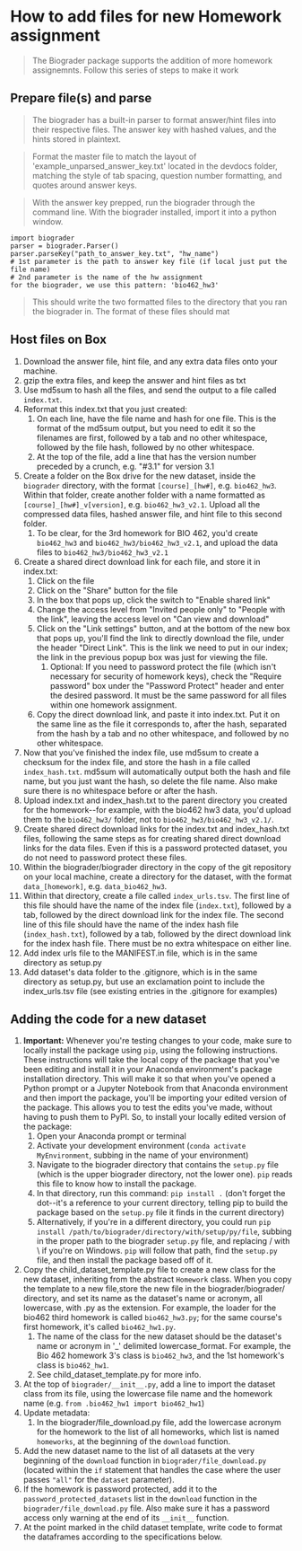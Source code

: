 # How to add files for new Homework assignment

>The Biograder package supports the addition of more homework
>assignemnts.  Follow this series of steps to make it work

## Prepare file(s) and parse
>The biograder has a built-in parser to format answer/hint files
>into their respective files.  The answer key with hashed values, 
>and the hints stored in plaintext.
 
>Format the master file to match the layout of 'example_unparsed_answer_key.txt' 
>located in the devdocs folder, matching the style of tab spacing, question number 
>formatting, and quotes around answer keys.

>With the answer key prepped, run the biograder through the command line.
>With the biograder installed, import it into a python window. 

```
import biograder
parser = biograder.Parser()
parser.parseKey("path_to_answer_key.txt", "hw_name")
# 1st parameter is the path to answer key file (if local just put the file name)
# 2nd parameter is the name of the hw assignment
for the biograder, we use this pattern: 'bio462_hw3'
```
>This should write the two formatted files to the directory that you ran the biograder in.
>The format of these files should mat

## Host files on Box

1. Download the answer file, hint file, and any extra data files onto your machine.
2. gzip the extra files, and keep the answer and hint files as txt
3. Use md5sum to hash all the files, and send the output to a file called `index.txt`.
4. Reformat this index.txt that you just created:
    1. On each line, have the file name and hash for one file. This is the format of the md5sum output, but you need to edit it so the filenames are first, followed by a tab and no other whitespace, followed by the file hash, followed by no other whitespace.
    2. At the top of the file, add a line that has the version number preceded by a crunch, e.g. "#3.1" for version 3.1
5. Create a folder on the Box drive for the new dataset, inside the `biograder` directory, with the format `[course]_[hw#]`, e.g. `bio462_hw3`. Within that folder, create another folder with a name formatted as `[course]_[hw#]_v[version]`, e.g. `bio462_hw3_v2.1`. Upload all the compressed data files, hashed answer file, and hint file to this second folder.
    1. To be clear, for the 3rd homework for BIO 462, you'd create `bio462_hw3` and `bio462_hw3/bio462_hw3_v2.1`, and upload the data files to `bio462_hw3/bio462_hw3_v2.1`
6. Create a shared direct download link for each file, and store it in index.txt:
    1. Click on the file
    2. Click on the "Share" button for the file
    3. In the box that pops up, click the switch to "Enable shared link"
    4. Change the access level from "Invited people only" to "People with the link", leaving the access level on "Can view and download"
    5. Click on the "Link settings" button, and at the bottom of the new box that pops up, you'll find the link to directly download the file, under the header "Direct Link". This is the link we need to put in our index; the link in the previous popup box was just for viewing the file.
        1. Optional: If you need to password protect the file (which isn't necessary for security of homework keys), check the "Require password" box under the "Password Protect" header and enter the desired password. It must be the same password for all files within one homework assignment.
    6. Copy the direct download link, and paste it into index.txt. Put it on the same line as the file it corresponds to, after the hash, separated from the hash by a tab and no other whitespace, and followed by no other whitespace.
7. Now that you've finished the index file, use md5sum to create a checksum for the index file, and store the hash in a file called `index_hash.txt`. md5sum will automatically output both the hash and file name, but you just want the hash, so delete the file name. Also make sure there is no whitespace before or after the hash.
8. Upload index.txt and index_hash.txt to the parent directory you created for the homework--for example, with the bio462 hw3 data, you'd upload them to the `bio462_hw3/` folder, not to `bio462_hw3/bio462_hw3_v2.1/`. 
9. Create shared direct download links for the index.txt and index_hash.txt files, following the same steps as for creating shared direct download links for the data files. Even if this is a password protected dataset, you do not need to password protect these files.
10. Within the biograder/biograder directory in the copy of the git repository on your local machine, create a directory for the dataset, with the format `data_[homework]`, e.g. `data_bio462_hw3`.
11. Within that directory, create a file called `index_urls.tsv`. The first line of this file should have the name of the index file (`index.txt`), followed by a tab, followed by the direct download link for the index file. The second line of this file should have the name of the index hash file (`index_hash.txt`), followed by a tab, followed by the direct download link for the index hash file. There must be no extra whitespace on either line.
12. Add index urls file to the MANIFEST.in file, which is in the same directory as setup.py
13. Add dataset's data folder to the .gitignore, which is in the same directory as setup.py, but use an exclamation point to include the index_urls.tsv file (see existing entries in the .gitignore for examples)


## Adding the code for a new dataset

1. **Important:** Whenever you're testing changes to your code, make sure to locally install the package using `pip`, using the following instructions. These instructions will take the local copy of the package that you've been editing and install it in your Anaconda environment's package installation directory. This will make it so that when you've opened a Python prompt or a Jupyter Notebook from that Anaconda environment and then import the package, you'll be importing your edited version of the package. This allows you to test the edits you've made, without having to push them to PyPI. So, to install your locally edited version of the package:
    1. Open your Anaconda prompt or terminal
    2. Activate your development environment (`conda activate MyEnvironment`, subbing in the name of your environment)
    3. Navigate to the biograder directory that contains the `setup.py` file (which is the upper biograder directory, not the lower one). `pip` reads this file to know how to install the package.
    4. In that directory, run this command: `pip install .` (don't forget the dot--it's a reference to your current directory, telling pip to build the package based on the `setup.py` file it finds in the current directory)
    5. Alternatively, if you're in a different directory, you could run `pip install /path/to/biograder/directory/with/setup/py/file`, subbing in the proper path to the biograder `setup.py` file, and replacing / with \ if you're on Windows. `pip` will follow that path, find the `setup.py` file, and then install the package based off of it.
2. Copy the child_dataset_template.py file to create a new class for the new dataset, inheriting from the abstract `Homework` class. When you copy the template to a new file,store the new file in the biograder/biograder/ directory, and set its name as the dataset's name or acronym, all lowercase, with .py as the extension. For example, the loader for the bio462 third homework is called `bio462_hw3.py`; for the same course's first homework, it's called `bio462_hw1.py`.
    1. The name of the class for the new dataset should be the dataset's name or acronym in '_' delimited lowercase_format. For example, the Bio 462 homework 3's class is `bio462_hw3`, and the 1st homework's class is `bio462_hw1`.
    2. See child_dataset_template.py for more info.
3. At the top of `biograder/__init__.py`, add a line to import the dataset class from its file, using the lowercase file name and the homework name (e.g. `from .bio462_hw1 import bio462_hw1`)
4. Update metadata:
    1. In the biograder/file_download.py file, add the lowercase acronym for the homework to the list of all homeworks, which list is named `homeworks`, at the beginning of the `download` function.
5. Add the new dataset name to the list of all datasets at the very beginning of the `download` function in `biograder/file_download.py` (located within the `if` statement that handles the case where the user passes `"all"` for the `dataset` parameter).
6. If the homework is password protected, add it to the `password_protected_datasets` list in the `download` function in the `biograder/file_download.py` file. Also make sure it has a password access only warning at the end of its `__init__` function.
7. At the point marked in the child dataset template, write code to format the dataframes according to the specifications below.

